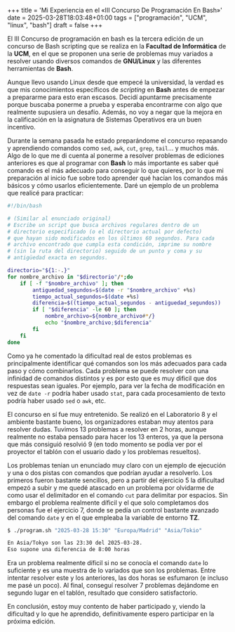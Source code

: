 +++
title = 'Mi Experiencia en el «III Concurso De Programación En Bash»'
date = 2025-03-28T18:03:48+01:00
tags = ["programación", "UCM", "linux", "bash"]
draft = false
+++

El III Concurso de programación en bash es la tercera edición de un concurso de Bash scripting que se realiza en la **Facultad de Informática** de la **UCM**, en el que se proponen una serie de problemas muy variados a resolver usando diversos comandos de **GNU/Linux** y las diferentes herramientas de **Bash**.

Aunque llevo usando Linux desde que empecé la universidad, la verdad es que mis conocimientos específicos de *scripting* en **Bash** antes de empezar a prepararme para esto eran escasos. Decidí apuntarme precisamente porque buscaba ponerme a prueba y esperaba encontrarme con algo que realmente supusiera un desafío. Además, no voy a negar que la mejora en la calificación en la asignatura de Sistemas Operativos era un buen incentivo.

Durante la semana pasada he estado preparándome el concurso repasando y aprendiendo comandos como `sed`, `awk`, `cut`, `grep`, `tail`... y muchos más. Algo de lo que me di cuenta al ponerme a resolver problemas de ediciones anteriores es que al programar con **Bash** lo más importante es saber qué comando es el más adecuado para conseguir lo que quieres, por lo que mi preparación al inicio fue sobre todo aprender qué hacían los comandos más básicos y cómo usarlos eficientemente. Daré un ejemplo de un problema que realicé para practicar:

```bash
#!/bin/bash

# (Similar al enunciado original)
# Escribe un script que busca archivos regulares dentro de un
# directorio especificado (o el directorio actual por defecto)
# que hayan sido modificados en los últimos 60 segundos. Para cada 
# archivo encontrado que cumpla esta condición, imprime su nombre 
# (sin la ruta del directorio) seguido de un punto y coma y su 
# antigüedad exacta en segundos.

directorio="${1:-.}"
for nombre_archivo in "$directorio"/*;do
    if [ -f "$nombre_archivo" ]; then
        antiguedad_segundos=$(date -r "$nombre_archivo" +%s)
        tiempo_actual_segundos=$(date +%s)
        diferencia=$((tiempo_actual_segundos - antiguedad_segundos))
        if [ "$diferencia" -le 60 ]; then
            nombre_archivo=${nombre_archivo#*/}
            echo "$nombre_archivo;$diferencia"
        fi
    fi
done
```

Como ya he comentado la dificultad real de estos problemas es principalmente identificar qué comandos son los más adecuados para cada paso y cómo combinarlos. Cada problema se puede resolver con una infinidad de comandos distintos y es por esto que es muy dificil que dos respuestas sean iguales. Por ejemplo, para ver la fecha de modificación en vez de `date -r` podría haber usado `stat`, para cada procesamiento de texto podría haber usado `sed` o `awk`, etc.

El concurso en sí fue muy entretenido. Se realizó en el Laboratorio 8 y el ambiente bastante bueno, los organizadores estaban muy atentos para resolver dudas. Tuvimos 13 problemas a resolver en 2 horas, aunque realmente no estaba pensado para hacer los 13 enteros, ya que la persona que más consiguió resolvió 9 (en todo momento se podía ver por el proyector el tablón con el usuario dado y los problemas resueltos). 

Los problemas tenian un enunciado muy claro con un ejemplo de ejecución y una o dos pistas con comandos que podrían ayudar a resolverlo. Los primeros fueron bastante sencillos, pero a partir del ejercicio 5 la dificultad empezó a subir y me quedé atascado en un problema por olvidarme de como usar el delimitador en el comando `cut` para delimitar por espacios. Sin embargo el problema realmente díficil y el que solo completamos dos personas fue el ejercicio 7, donde se pedía un control bastante avanzado del comando `date` y en el que empleaba la variable de entorno **TZ**.

```bash
$ ./program.sh "2025-03-28 15:30" "Europa/Madrid" "Asia/Tokio"

En Asia/Tokyo son las 23:30 del 2025-03-28.
Eso supone una diferencia de 8:00 horas
```

Era un problema realmente díficil si no se conocía el comando `date` lo suficiente y es una muestra de lo variados que son los problemas. Entre intentar resolver este y los anteriores, las dos horas se esfumaron (e incluso me pasé un poco). Al final, conseguí resolver 7 problemas dejándome en segundo lugar en el tablón, resultado que considero satisfactorio.

En conclusión, estoy muy contento de haber participado y, viendo la dificultad y lo que he aprendido, definitivamente espero participar en la próxima edición.